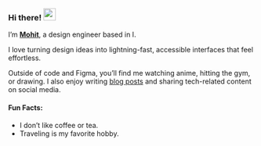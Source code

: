 ### Hi there! <img src="https://emojis.slackmojis.com/emojis/images/1536351075/4594/blob-wave.gif" width="25"/>

I’m [**Mohit**](https://mohitbisen.netlify.app/), a design engineer based in I.

I love turning design ideas into lightning-fast, accessible interfaces that feel effortless.

Outside of code and Figma, you’ll find me watching anime, hitting the gym, or drawing. I also enjoy writing [blog posts](https://www.instagram.com/mohit._.bisen?utm_source=ig_web_button_share_sheet&igsh=MWQ2cTllbjdhZTQ3OQ==) and sharing tech-related content on social media.

#### Fun Facts:

* I don’t like coffee or tea.
* Traveling is my favorite hobby.



